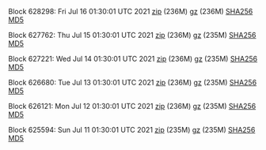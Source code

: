 Block 628298: Fri Jul 16 01:30:01 UTC 2021 [zip](https://files.01coin.io/mainnet/2021-07-16/bootstrap.dat.zip) (236M) [gz](https://files.01coin.io/mainnet/2021-07-16/bootstrap.dat.tar.gz) (236M) [SHA256](https://files.01coin.io/mainnet/2021-07-16/sha256.txt) [MD5](https://files.01coin.io/mainnet/2021-07-16/md5.txt)

Block 627762: Thu Jul 15 01:30:01 UTC 2021 [zip](https://files.01coin.io/mainnet/2021-07-15/bootstrap.dat.zip) (236M) [gz](https://files.01coin.io/mainnet/2021-07-15/bootstrap.dat.tar.gz) (235M) [SHA256](https://files.01coin.io/mainnet/2021-07-15/sha256.txt) [MD5](https://files.01coin.io/mainnet/2021-07-15/md5.txt)

Block 627221: Wed Jul 14 01:30:01 UTC 2021 [zip](https://files.01coin.io/mainnet/2021-07-14/bootstrap.dat.zip) (236M) [gz](https://files.01coin.io/mainnet/2021-07-14/bootstrap.dat.tar.gz) (235M) [SHA256](https://files.01coin.io/mainnet/2021-07-14/sha256.txt) [MD5](https://files.01coin.io/mainnet/2021-07-14/md5.txt)

Block 626680: Tue Jul 13 01:30:01 UTC 2021 [zip](https://files.01coin.io/mainnet/2021-07-13/bootstrap.dat.zip) (236M) [gz](https://files.01coin.io/mainnet/2021-07-13/bootstrap.dat.tar.gz) (235M) [SHA256](https://files.01coin.io/mainnet/2021-07-13/sha256.txt) [MD5](https://files.01coin.io/mainnet/2021-07-13/md5.txt)

Block 626121: Mon Jul 12 01:30:01 UTC 2021 [zip](https://files.01coin.io/mainnet/2021-07-12/bootstrap.dat.zip) (236M) [gz](https://files.01coin.io/mainnet/2021-07-12/bootstrap.dat.tar.gz) (235M) [SHA256](https://files.01coin.io/mainnet/2021-07-12/sha256.txt) [MD5](https://files.01coin.io/mainnet/2021-07-12/md5.txt)

Block 625594: Sun Jul 11 01:30:01 UTC 2021 [zip](https://files.01coin.io/mainnet/2021-07-11/bootstrap.dat.zip) (235M) [gz](https://files.01coin.io/mainnet/2021-07-11/bootstrap.dat.tar.gz) (235M) [SHA256](https://files.01coin.io/mainnet/2021-07-11/sha256.txt) [MD5](https://files.01coin.io/mainnet/2021-07-11/md5.txt)
